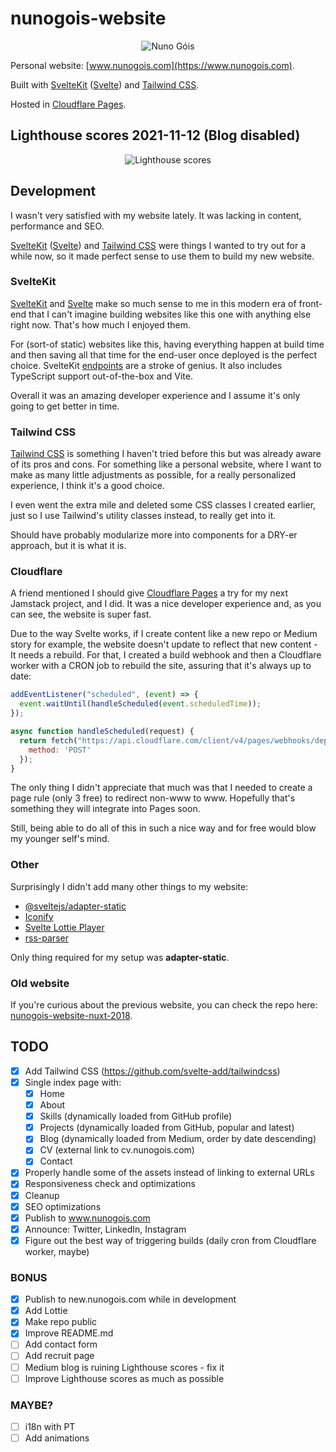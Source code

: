 # nunogois-website

<p align="center">
  <img src="https://github.com/nunogois/nunogois-website/blob/main/static/thumbnail.png?raw=true" alt="Nuno Góis"/>
</p>

Personal website: [www.nunogois.com](https://www.nunogois.com).

Built with [SvelteKit](https://kit.svelte.dev//) ([Svelte](https://svelte.dev/)) and [Tailwind CSS](https://tailwindcss.com/).

Hosted in [Cloudflare Pages](https://pages.cloudflare.com/).

## Lighthouse scores 2021-11-12 (Blog disabled)

<p align="center">
  <img src="https://github.com/nunogois/nunogois-website/blob/main/lighthouse.png?raw=true" alt="Lighthouse scores"/>
</p>

## Development

I wasn't very satisfied with my website lately. It was lacking in content, performance and SEO.

[SvelteKit](https://kit.svelte.dev//) ([Svelte](https://svelte.dev/)) and [Tailwind CSS](https://tailwindcss.com/) were things I wanted to try out for a while now, so it made perfect sense to use them to build my new website.

### SvelteKit

[SvelteKit](https://kit.svelte.dev//) and [Svelte](https://svelte.dev/) make so much sense to me in this modern era of front-end that I can't imagine building websites like this one with anything else right now. That's how much I enjoyed them.

For (sort-of static) websites like this, having everything happen at build time and then saving all that time for the end-user once deployed is the perfect choice. SvelteKit [endpoints](https://kit.svelte.dev/docs#routing-endpoints) are a stroke of genius. It also includes TypeScript support out-of-the-box and Vite.

Overall it was an amazing developer experience and I assume it's only going to get better in time.

### Tailwind CSS

[Tailwind CSS](https://tailwindcss.com/) is something I haven't tried before this but was already aware of its pros and cons. For something like a personal website, where I want to make as many little adjustments as possible, for a really personalized experience, I think it's a good choice.

I even went the extra mile and deleted some CSS classes I created earlier, just so I use Tailwind's utility classes instead, to really get into it.

Should have probably modularize more into components for a DRY-er approach, but it is what it is.

### Cloudflare

A friend mentioned I should give [Cloudflare Pages](https://pages.cloudflare.com/) a try for my next Jamstack project, and I did. It was a nice developer experience and, as you can see, the website is super fast.

Due to the way Svelte works, if I create content like a new repo or Medium story for example, the website doesn't update to reflect that new content - It needs a rebuild. For that, I created a build webhook and then a Cloudflare worker with a CRON job to rebuild the site, assuring that it's always up to date:

```JavaScript
addEventListener("scheduled", (event) => {
  event.waitUntil(handleScheduled(event.scheduledTime));
});

async function handleScheduled(request) {
  return fetch("https://api.cloudflare.com/client/v4/pages/webhooks/deploy_hooks/MY_WEBHOOK", {
    method: 'POST'
  });
}
```

The only thing I didn't appreciate that much was that I needed to create a page rule (only 3 free) to redirect non-www to www. Hopefully that's something they will integrate into Pages soon.

Still, being able to do all of this in such a nice way and for free would blow my younger self's mind.

### Other

Surprisingly I didn't add many other things to my website:

- [@sveltejs/adapter-static](https://developers.cloudflare.com/pages/framework-guides/deploy-a-svelte-site#sveltekit-configuration)
- [Iconify](https://docs.iconify.design/icon-components/svelte/)
- [Svelte Lottie Player](https://github.com/LottieFiles/svelte-lottie-player)
- [rss-parser](https://github.com/rbren/rss-parser)

Only thing required for my setup was **adapter-static**.

### Old website

If you're curious about the previous website, you can check the repo here: [nunogois-website-nuxt-2018](https://github.com/nunogois/nunogois-website-nuxt-2018).

## TODO

- [x] Add Tailwind CSS (https://github.com/svelte-add/tailwindcss)
- [x] Single index page with:
  - [x] Home
  - [x] About
  - [x] Skills (dynamically loaded from GitHub profile)
  - [x] Projects (dynamically loaded from GitHub, popular and latest)
  - [x] Blog (dynamically loaded from Medium, order by date descending)
  - [x] CV (external link to cv.nunogois.com)
  - [x] Contact
- [x] Properly handle some of the assets instead of linking to external URLs
- [x] Responsiveness check and optimizations
- [x] Cleanup
- [x] SEO optimizations
- [x] Publish to www.nunogois.com
- [x] Announce: Twitter, LinkedIn, Instagram
- [x] Figure out the best way of triggering builds (daily cron from Cloudflare worker, maybe)

### BONUS

- [x] Publish to new.nunogois.com while in development
- [x] Add Lottie
- [x] Make repo public
- [x] Improve README.md
- [ ] Add contact form
- [ ] Add recruit page
- [ ] Medium blog is ruining Lighthouse scores - fix it
- [ ] Improve Lighthouse scores as much as possible

### MAYBE?

- [ ] i18n with PT
- [ ] Add animations

